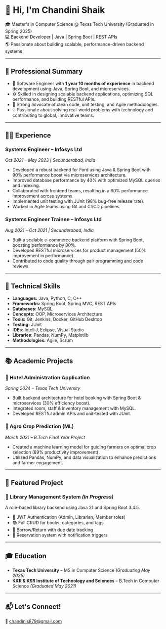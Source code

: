 # 👋 Hi, I'm Chandini Shaik

🎓 Master's in Computer Science @ Texas Tech University (Graduated in Spring 2025)  
💻 Backend Developer | Java | Spring Boot | REST APIs  
🌎 Passionate about building scalable, performance-driven backend systems

---

## 💼 Professional Summary

- 🧠 Software Engineer with **1 year 10 months of experience** in backend development using Java, Spring Boot, and microservices.
- ⚙️ Skilled in designing scalable backend applications, optimizing SQL performance, and building RESTful APIs.
- 🧪 Strong advocate of clean code, unit testing, and Agile methodologies.
- 💡 Passionate about solving real-world problems with technology and contributing to global, innovative teams.

---

## 🧑‍💻 Experience

### Systems Engineer – Infosys Ltd  
*Oct 2021 – May 2023 | Secunderabad, India*

- Developed a robust backend for Ford using Java & Spring Boot with 90% performance boost via microservices architecture.
- Improved database performance by 40% with optimized MySQL queries and indexing.
- Collaborated with frontend teams, resulting in a 60% performance improvement across systems.
- Implemented unit testing with JUnit (98% bug-free release rate).
- Worked in Agile teams using Git and CI/CD pipelines.

### Systems Engineer Trainee – Infosys Ltd  
*Aug 2021 – Oct 2021 | Secunderabad, India*

- Built a scalable e-commerce backend platform with Spring Boot, boosting performance by 80%.
- Developed RESTful microservices for product management (50% improvement in performance).
- Contributed to code quality through pair programming and code reviews.

---

## 🔧 Technical Skills

- **Languages:** Java, Python, C, C++
- **Frameworks:** Spring Boot, Spring MVC, REST APIs
- **Databases:** MySQL
- **Concepts:** OOP, Microservices Architecture
- **Tools:** Git, Jenkins, Docker, GitHub Desktop
- **Testing:** JUnit
- **IDEs:** IntelliJ, Eclipse, Visual Studio
- **Libraries:** Pandas, NumPy, Matplotlib
- **Methodologies:** Agile, Scrum

---

## 📚 Academic Projects

### 📘 Hotel Administration Application  
*Spring 2024 – Texas Tech University*

- Built backend architecture for hotel booking with Spring Boot & microservices (30% efficiency boost).
- Integrated room, staff & inventory management with MySQL.
- Developed RESTful admin APIs and unit-tested with JUnit.

### 🌾 Agro Crop Prediction (ML)  
*March 2021 – B.Tech Final Year Project*

- Created a machine learning model for guiding farmers on optimal crop selection (89% productivity improvement).
- Utilized Pandas, NumPy, and data visualization to enhance predictions and farmer engagement.

---

## 🚀 Featured Project

### 📖 Library Management System *(In Progress)*

A role-based library backend using Java 21 and Spring Boot 3.4.5.

- 🔐 JWT Authentication (Admin, Librarian, Member roles)
- 📚 Full CRUD for books, categories, and tags
- 📅 Borrow/Return with due date tracking
- 📨 Reservation system with notification triggers

---

## 🎓 Education

- **Texas Tech University** – MS in Computer Science *(Graduating May 2025)*  
- **KKR & KSR Institute of Technology and Sciences** – B.Tech in Computer Science *(Graduated May 2021)*

---

## 📬 Let's Connect!

📧 chandinis879@gmail.com  
